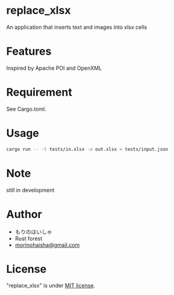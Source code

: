 # replace_xlsx
An application that inserts text and images into xlsx cells

# Features
Inspired by Apache POI and OpenXML

# Requirement
See Cargo.toml.

# Usage

```bash
cargo run -- -t tests/in.xlsx -o out.xlsx < tests/input.json
```

# Note
still in development

# Author

* もりのはいしゃ
* Rust forest
* morinohaisha@gmail.com

# License
"replace_xlsx" is under [MIT license](https://en.wikipedia.org/wiki/MIT_License).
